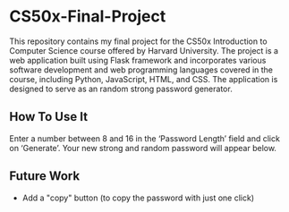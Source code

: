 # CS50x-Final-Project
This repository contains my final project for the CS50x Introduction to Computer Science course offered by Harvard University. The project is a web application built using Flask framework and incorporates various software development and web programming languages covered in the course, including Python, JavaScript, HTML, and CSS. The application is designed to serve as an random strong password generator.
## How To Use It
Enter a number between 8 and 16 in the ‘Password Length’ field and click on ‘Generate’. Your new strong and random password will appear below.
## Future Work
- Add a "copy" button (to copy the password with just one click)